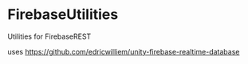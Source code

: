 # FirebaseUtilities
 Utilities for FirebaseREST

 uses
 https://github.com/edricwilliem/unity-firebase-realtime-database
